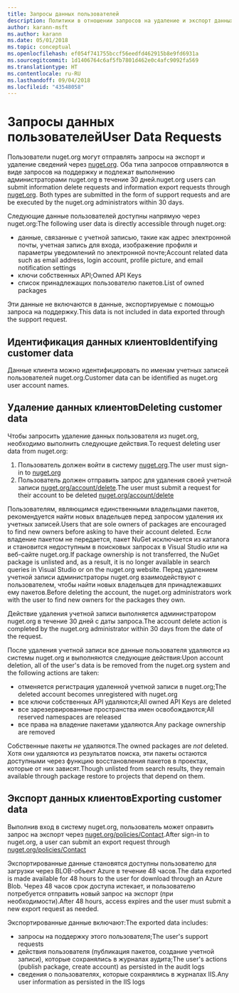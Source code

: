 ```yaml
---
title: Запросы данных пользователей
description: Политики в отношении запросов на удаление и экспорт данных пользователей
author: karann-msft
ms.author: karann
ms.date: 05/01/2018
ms.topic: conceptual
ms.openlocfilehash: ef054f741755bccf56eedfd462915b8e9fd6931a
ms.sourcegitcommit: 1d1406764c6af5fb7801d462e0c4afc9092fa569
ms.translationtype: HT
ms.contentlocale: ru-RU
ms.lasthandoff: 09/04/2018
ms.locfileid: "43548058"
---
```

# <a name="user-data-requests"></a><span data-ttu-id="11fd1-103">Запросы данных пользователей</span><span class="sxs-lookup"><span data-stu-id="11fd1-103">User Data Requests</span></span>

<span data-ttu-id="11fd1-104">Пользователи nuget.org могут отправлять запросы на экспорт и удаление сведений через [nuget.org](https://www.nuget.org). Оба типа запросов отправляются в виде запросов на поддержку и подлежат выполнению администраторами nuget.org в течение 30 дней.</span><span class="sxs-lookup"><span data-stu-id="11fd1-104">nuget.org users can submit information delete requests and information export requests through [nuget.org](https://www.nuget.org). Both types are submitted in the form of support requests and are be executed by the nuget.org administrators within 30 days.</span></span>

<span data-ttu-id="11fd1-105">Следующие данные пользователей доступны напрямую через nuget.org:</span><span class="sxs-lookup"><span data-stu-id="11fd1-105">The following user data is directly accessible through nuget.org:</span></span>

* <span data-ttu-id="11fd1-106">данные, связанные с учетной записью, такие как адрес электронной почты, учетная запись для входа, изображение профиля и параметры уведомлений по электронной почте;</span><span class="sxs-lookup"><span data-stu-id="11fd1-106">Account related data such as email address, login account, profile picture, and email notification settings</span></span>
* <span data-ttu-id="11fd1-107">ключи собственных API;</span><span class="sxs-lookup"><span data-stu-id="11fd1-107">Owned API Keys</span></span>
* <span data-ttu-id="11fd1-108">список принадлежащих пользователю пакетов.</span><span class="sxs-lookup"><span data-stu-id="11fd1-108">List of owned packages</span></span>

<span data-ttu-id="11fd1-109">Эти данные не включаются в данные, экспортируемые с помощью запроса на поддержку.</span><span class="sxs-lookup"><span data-stu-id="11fd1-109">This data is not included in data exported through the support request.</span></span>

## <a name="identifying-customer-data"></a><span data-ttu-id="11fd1-110">Идентификация данных клиентов</span><span class="sxs-lookup"><span data-stu-id="11fd1-110">Identifying customer data</span></span>

<span data-ttu-id="11fd1-111">Данные клиента можно идентифицировать по именам учетных записей пользователей nuget.org.</span><span class="sxs-lookup"><span data-stu-id="11fd1-111">Customer data can be identified as nuget.org user account names.</span></span>

## <a name="deleting-customer-data"></a><span data-ttu-id="11fd1-112">Удаление данных клиентов</span><span class="sxs-lookup"><span data-stu-id="11fd1-112">Deleting customer data</span></span>

<span data-ttu-id="11fd1-113">Чтобы запросить удаление данных пользователя из nuget.org, необходимо выполнить следующие действия.</span><span class="sxs-lookup"><span data-stu-id="11fd1-113">To request deleting user data from nuget.org:</span></span>

1. <span data-ttu-id="11fd1-114">Пользователь должен войти в систему [nuget.org](https://www.nuget.org).</span><span class="sxs-lookup"><span data-stu-id="11fd1-114">The user must sign-in to [nuget.org](https://www.nuget.org)</span></span>
1. <span data-ttu-id="11fd1-115">Пользователь должен отправить запрос для удаления своей учетной записи [nuget.org/account/delete](https://www.nuget.org/account/delete).</span><span class="sxs-lookup"><span data-stu-id="11fd1-115">The user must submit a request for their account to be deleted [nuget.org/account/delete](https://www.nuget.org/account/delete)</span></span>

<span data-ttu-id="11fd1-116">Пользователям, являющимся единственными владельцами пакетов, рекомендуется найти новых владельцев перед запросом удаления их учетных записей.</span><span class="sxs-lookup"><span data-stu-id="11fd1-116">Users that are sole owners of packages are encouraged to find new owners before asking to have their account deleted.</span></span> <span data-ttu-id="11fd1-117">Если владение пакетом не передается, пакет NuGet исключается из каталога и становится недоступным в поисковых запросах в Visual Studio или на веб-сайте nuget.org.</span><span class="sxs-lookup"><span data-stu-id="11fd1-117">If package ownership is not transferred, the NuGet package is unlisted and, as a result, it is no longer available in search queries in Visual Studio or on the nuget.org website.</span></span> <span data-ttu-id="11fd1-118">Перед удалением учетной записи администраторы nuget.org взаимодействуют с пользователем, чтобы найти новых владельцев для принадлежавших ему пакетов.</span><span class="sxs-lookup"><span data-stu-id="11fd1-118">Before deleting the account, the nuget.org administrators work with the user to find new owners for the packages they own.</span></span>

<span data-ttu-id="11fd1-119">Действие удаления учетной записи выполняется администратором nuget.org в течение 30 дней с даты запроса.</span><span class="sxs-lookup"><span data-stu-id="11fd1-119">The account delete action is completed by the nuget.org administrator within 30 days from the date of the request.</span></span>

<span data-ttu-id="11fd1-120">После удаления учетной записи все данные пользователя удаляются из системы nuget.org и выполняются следующие действия:</span><span class="sxs-lookup"><span data-stu-id="11fd1-120">Upon account deletion, all of the user's data is be removed from the nuget.org system and the following actions are taken:</span></span>

* <span data-ttu-id="11fd1-121">отменяется регистрация удаленной учетной записи в nuget.org;</span><span class="sxs-lookup"><span data-stu-id="11fd1-121">The deleted account becomes unregistered with nuget.org</span></span>
* <span data-ttu-id="11fd1-122">все ключи собственных API удаляются;</span><span class="sxs-lookup"><span data-stu-id="11fd1-122">All owned API Keys are deleted</span></span>
* <span data-ttu-id="11fd1-123">все зарезервированные пространства имен освобождаются;</span><span class="sxs-lookup"><span data-stu-id="11fd1-123">All reserved namespaces are released</span></span>
* <span data-ttu-id="11fd1-124">все права на владение пакетами удаляются.</span><span class="sxs-lookup"><span data-stu-id="11fd1-124">Any package ownership are removed</span></span>

<span data-ttu-id="11fd1-125">Собственные пакеты *не* удаляются.</span><span class="sxs-lookup"><span data-stu-id="11fd1-125">The owned packages are *not* deleted.</span></span> <span data-ttu-id="11fd1-126">Хотя они удаляются из результатов поиска, эти пакеты остаются доступными через функцию восстановления пакетов в проектах, которые от них зависят.</span><span class="sxs-lookup"><span data-stu-id="11fd1-126">Though unlisted from search results, they remain available through package restore to projects that depend on them.</span></span>

## <a name="exporting-customer-data"></a><span data-ttu-id="11fd1-127">Экспорт данных клиентов</span><span class="sxs-lookup"><span data-stu-id="11fd1-127">Exporting customer data</span></span>

<span data-ttu-id="11fd1-128">Выполнив вход в систему nuget.org, пользователь может оправить запрос на экспорт через [nuget.org/policies/Contact](https://www.nuget.org/policies/Contact).</span><span class="sxs-lookup"><span data-stu-id="11fd1-128">After sign-in to nuget.org, a user can submit an export request through [nuget.org/policies/Contact](https://www.nuget.org/policies/Contact)</span></span>

<span data-ttu-id="11fd1-129">Экспортированные данные становятся доступны пользователю для загрузки через BLOB-объект Azure в течение 48 часов.</span><span class="sxs-lookup"><span data-stu-id="11fd1-129">The data exported is made available for 48 hours to the user for download through an Azure Blob.</span></span> <span data-ttu-id="11fd1-130">Через 48 часов срок доступа истекает, и пользователю потребуется отправить новый запрос на экспорт (при необходимости).</span><span class="sxs-lookup"><span data-stu-id="11fd1-130">After 48 hours, access expires and the user must submit a new export request as needed.</span></span>

<span data-ttu-id="11fd1-131">Экспортированные данные включают:</span><span class="sxs-lookup"><span data-stu-id="11fd1-131">The exported data includes:</span></span>

* <span data-ttu-id="11fd1-132">запросы на поддержку этого пользователя;</span><span class="sxs-lookup"><span data-stu-id="11fd1-132">The user's support requests</span></span>
* <span data-ttu-id="11fd1-133">действия пользователя (публикация пакетов, создание учетной записи), которые сохранялись в журналах аудита;</span><span class="sxs-lookup"><span data-stu-id="11fd1-133">The user's actions (publish package, create account) as persisted in the audit logs</span></span>
* <span data-ttu-id="11fd1-134">сведения о пользователях, которые сохранялись в журналах IIS.</span><span class="sxs-lookup"><span data-stu-id="11fd1-134">Any user information as persisted in the IIS logs</span></span>

